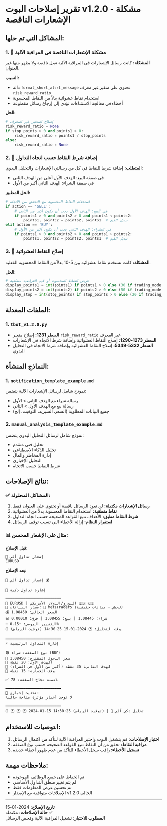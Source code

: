 # تقرير إصلاحات البوت v1.2.0 - مشكلة الإشعارات الناقصة

## المشاكل التي تم حلها:

### 1. 🚨 مشكلة الإشعارات الناقصة في المراقبة الآلية
**المشكلة:** كانت رسائل الإشعارات في المراقبة الآلية تصل ناقصة ولا يظهر منها غير العنوان.

**السبب:** 
- دالة `format_short_alert_message` تحتوي على متغير غير معرف `risk_reward_ratio`
- استخدام نقاط عشوائية بدلاً من النقاط المحسوبة
- أخطاء في معالجة الاستثناءات تؤدي إلى إرجاع رسائل مقطوعة

**الحل:**
```python
# إصلاح المتغير غير المعرف
risk_reward_ratio = None
if stop_points > 0 and points1 > 0:
    risk_reward_ratio = points1 / stop_points
else:
    risk_reward_ratio = None
```

### 2. 🎯 إضافة شرط النقاط حسب اتجاه التداول
**المتطلب:** إضافة شرط للنقاط في كل من رسالتي الإشعارات والتحليل اليدوي:
- في صفقة البيع: الهدف الأول أعلى من الهدف الثاني
- في صفقة الشراء: الهدف الثاني أكبر من الأول

**الحل المطبق:**
```python
# استخدام النقاط المحسوبة مع التحقق من الاتجاه
if action == 'SELL':
    # في البيع: الهدف الأول يجب أن يكون أكبر من الثاني
    if points1 > 0 and points2 > 0 and points1 < points2:
        points1, points2 = points2, points1  # تبديل القيم
elif action == 'BUY':
    # في الشراء: الهدف الثاني يجب أن يكون أكبر من الأول
    if points1 > 0 and points2 > 0 and points1 > points2:
        points1, points2 = points2, points1  # تبديل القيم
```

### 3. 🔧 إصلاح النقاط العشوائية
**المشكلة:** كانت تستخدم نقاط عشوائية بين 5-10 بدلاً من النقاط المحسوبة الفعلية.

**الحل:**
```python
# عرض النقاط المحسوبة أو قيم افتراضية منطقية
display_points1 = int(points1) if points1 > 0 else (30 if trading_mode == 'longterm' else 15)
display_points2 = int(points2) if points2 > 0 else (50 if trading_mode == 'longterm' else 25)
display_stop = int(stop_points) if stop_points > 0 else (20 if trading_mode == 'longterm' else 10)
```

## الملفات المعدلة:

### 1. `tbot_v1.2.0.py`
- **السطر 1231:** إصلاح متغير `risk_reward_ratio` غير المعرف
- **السطر 1273-1290:** إصلاح النقاط العشوائية وإضافة شرط الاتجاه في الإشعارات
- **السطر 5332-5349:** إصلاح النقاط العشوائية وإضافة شرط الاتجاه في التحليل اليدوي

## النماذج المنشأة:

### 1. `notification_template_example.md`
نموذج شامل لرسائل الإشعارات الآلية يتضمن:
- رسالة شراء مع الهدف الثاني > الأول
- رسالة بيع مع الهدف الأول > الثاني
- جميع البيانات المطلوبة (السعر، السبريد، التوقيت، إلخ)

### 2. `manual_analysis_template_example.md`
نموذج شامل لرسائل التحليل اليدوي يتضمن:
- تحليل فني متقدم
- تحليل الذكاء الاصطناعي
- إدارة المخاطر والمال
- التحليل الإخباري
- شرط النقاط حسب الاتجاه

## نتائج الإصلاحات:

### ✅ المشاكل المحلولة:
1. **رسائل الإشعارات مكتملة:** لن تعود الرسائل ناقصة أو تحتوي على العنوان فقط
2. **نقاط منطقية:** استخدام النقاط المحسوبة بدلاً من العشوائية
3. **شرط النقاط مطبق:** الأهداف تتبع القواعد الصحيحة حسب اتجاه التداول
4. **استقرار النظام:** إزالة الأخطاء التي تسبب توقف الرسائل

### 📊 مثال على الإشعار المحسن:

**قبل الإصلاح:**
```
🚨 إشعار تداول آلي
EURUSD
```

**بعد الإصلاح:**
```
🚨 إشعار تداول آلي 💰

🚀 إشارة تداول ذكية

━━━━━━━━━━━━━━━━━━━━━━━━━
💱 EURUSD | اليورو/الدولار الأمريكي 🇪🇺 🇺🇸
📡 مصدر البيانات: 🔗 MetaTrader5 (لحظي - بيانات حقيقية)
💰 السعر الحالي: 1.08450
📊 شراء: 1.08445 | بيع: 1.08455 | فرق: 0.00010
➡️ التغيير اليومي: +0.15%
⏰ وقت التحليل: 🕐 2024-01-15 14:30:25 (توقيت الرياض)

━━━━━━━━━━━━━━━━━━━━━━━━━
⚡ إشارة التداول الرئيسية

🟢 نوع الصفقة: شراء (BUY)
📍 سعر الدخول المقترح: 1.08450
🎯 الهدف الأول: 20 نقطة
🎯 الهدف الثاني: 35 نقطة (أكبر من الأول في الشراء)
🛑 وقف الخسارة: 15 نقطة

✅ نسبة نجاح الصفقة: 78%

━━━━━━━━━━━━━━━━━━━━━━━━━
📰 تحديث إخباري:
لا توجد أخبار مؤثرة متاحة حالياً

━━━━━━━━━━━━━━━━━━━━━━━━━
⏰ 🕐 🕐 🕐 2024-01-15 14:30:25 (توقيت الرياض) | 🤖 تحليل ذكي آلي
```

## التوصيات للاستخدام:

1. **اختبار الإصلاحات:** قم بتشغيل البوت واختبر المراقبة الآلية للتأكد من اكتمال الرسائل
2. **مراقبة النقاط:** تحقق من أن النقاط تتبع القواعد الصحيحة حسب نوع الصفقة
3. **تسجيل الأخطاء:** راقب سجل الأخطاء للتأكد من عدم ظهور أخطاء جديدة

## ملاحظات مهمة:

- تم الحفاظ على جميع الوظائف الموجودة
- لم يتم تغيير منطق التداول الأساسي
- تم تحسين عرض المعلومات فقط
- الإصلاحات متوافقة مع الإصدار v1.2.0 الحالي

---
**تاريخ الإصلاح:** 2024-01-15  
**حالة الإصلاحات:** مكتملة ✅  
**المطلوب للاختبار:** تشغيل المراقبة الآلية وفحص الرسائل